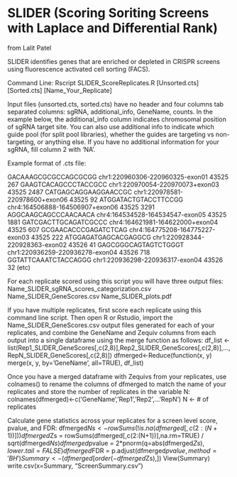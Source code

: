 # SLIDER (Scoring Soriting Screens with Laplace and Differential Rank)
from Lalit Patel

SLIDER identifies genes that are enriched or depleted in CRISPR screens using fluorescence activated cell sorting (FACS).

Command Line:
  Rscript SLIDER_ScoreReplicates.R [Unsorted.cts] [Sorted.cts] [Name_Your_Replicate]
  
Input files (unsorted.cts, sorted.cts) have no header and four columns tab separated columns: sgRNA, additional_info, GeneName, counts. In the example below, the additional_info column indicates chromosomal position of sgRNA target site. You can also use additional info to indicate which guide pool (for split pool libraries), whether the guides are targeting vs non-targeting, or anything else. If you have no additional information for your sgRNA, fill column 2 with ‘NA’. 

Example format of .cts file:

GACAAAGCGCGCCAGCGCGG  chr1:220960306-220960325-exon01 43525 267
GAAGTCACAGCCCTACCGCC  chr1:220970054-220970073+exon03 43525 2487
CATGAGCAGGAAGGAACCGC  chr1:220978581-220978600+exon06 43525 92
ATGGATACTGTACCTTCCGG  chr4:164506888-164506907+exon06 43525 3291
AGGCAAGCAGCCCAACAACA  chr4:164534528-164534547-exon05 43525 1881
GATCGACTTGCAGATCGCCC  chr4:164621981-164622000+exon04 43525 607
GCGAACACCCGAGATCTCAG  chr4:164775208-164775227-exon03 43525 222
ATGGAGATGAGCACGAGGCG  chr1:220928344-220928363-exon02 43526 41
GAGCGGGCAGTAGTCTGGGT  chr1:220936259-220936278-exon04 43526 718
GGTATTCAAATCTACCAGGG  chr1:220936298-220936317-exon04 43526 32
(etc)

For each replicate scored using this script you will have three output files:
	Name_SLIDER_sgRNA_scores_categorization.csv
	Name_SLIDER_GeneScores.csv
	Name_SLIDER_plots.pdf

If you have multiple replicates, first score each replicate using this command line script. Then open R or Rstudio, import the Name_SLIDER_GeneScores.csv output files generated for each of your replicates, and combine the GeneName and Zequiv columns from each output into a single dataframe using the merge function as follows:
	df_list <-list(Rep1_SLIDER_GeneScores[,c(2,8)],Rep2_SLIDER_GeneScores[,c(2,8)],…,RepN_SLIDER_GeneScores[,c(2,8)])
	dfmerged<-Reduce(function(x, y) merge(x, y, by=’GeneName’, all=TRUE), df_list)

Once you have a merged dataframe with Zequivs from your replicates, use colnames() to rename the columns of dfmerged to match the name of your replicates and store the number of replicates in the variable N:
	colnames(dfmerged)<-c(‘GeneName’,’Rep1’,’Rep2’,…’RepN’)
	N <- # of replicates

Calculate gene statistics across your replicates for a screen level score, pvalue, and FDR:
	dfmerged$Ns<- rowSums(!is.na(dfmerged[, c(2:(N+1))]))
  dfmerged$Zs = rowSums(dfmerged[,c(2:(N+1))],na.rm=TRUE) / sqrt(dfmerged$Ns)
	dfmerged$pvalue = 2*pnorm(q=abs(dfmerged$Zs), lower.tail=FALSE)
	dfmerged$FDR = p.adjust(dfmerged$pvalue, method = 'BH')
	Summary<-(dfmerged[order(-dfmerged$Zs),])
	View(Summary)
	write.csv(x=Summary, “ScreenSummary.csv”) 





